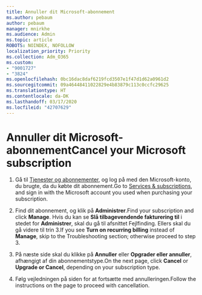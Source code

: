 ```yaml
---
title: Annuller dit Microsoft-abonnement
ms.author: pebaum
author: pebaum
manager: mnirkhe
ms.audience: Admin
ms.topic: article
ROBOTS: NOINDEX, NOFOLLOW
localization_priority: Priority
ms.collection: Adm_O365
ms.custom:
- "9001727"
- "3824"
ms.openlocfilehash: 0bc16dac8daf6219fcd3507e1f47d1d62a0961d2
ms.sourcegitcommit: 09a46448411022829e4b83879c113c0ccfc29625
ms.translationtype: HT
ms.contentlocale: da-DK
ms.lasthandoff: 03/17/2020
ms.locfileid: "42707629"
---
```

# <a name="cancel-your-microsoft-subscription"></a><span data-ttu-id="e653f-102">Annuller dit Microsoft-abonnement</span><span class="sxs-lookup"><span data-stu-id="e653f-102">Cancel your Microsoft subscription</span></span>

1. <span data-ttu-id="e653f-103">Gå til [Tjenester og abonnementer](https://account.microsoft.com/services/), og log på med den Microsoft-konto, du brugte, da du købte dit abonnement.</span><span class="sxs-lookup"><span data-stu-id="e653f-103">Go to [Services & subscriptions](https://account.microsoft.com/services/), and sign in with the Microsoft account you used when purchasing your subscription.</span></span>

2. <span data-ttu-id="e653f-104">Find dit abonnement, og klik på **Administrer**.</span><span class="sxs-lookup"><span data-stu-id="e653f-104">Find your subscription and click **Manage**.</span></span> <span data-ttu-id="e653f-105">Hvis du kan se **Slå tilbagevendende fakturering til** i stedet for **Administrer**, skal du gå til afsnittet Fejlfinding. Ellers skal du gå videre til trin 3.</span><span class="sxs-lookup"><span data-stu-id="e653f-105">If you see **Turn on recurring billing** instead of **Manage**, skip to the Troubleshooting section;  otherwise proceed to step 3.</span></span>

3. <span data-ttu-id="e653f-106">På næste side skal du klikke på **Annuller** eller **Opgrader eller annuller**, afhængigt af din abonnementstype.</span><span class="sxs-lookup"><span data-stu-id="e653f-106">On the next page, click **Cancel** or **Upgrade or Cancel**, depending on your subscription type.</span></span>

4. <span data-ttu-id="e653f-107">Følg vejledningen på siden for at fortsætte med annulleringen.</span><span class="sxs-lookup"><span data-stu-id="e653f-107">Follow the instructions on the page to proceed with cancellation.</span></span>
